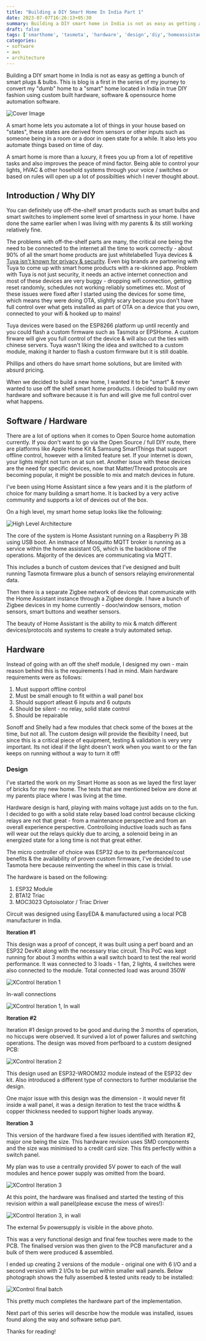 ```yaml
---
title: "Building a DIY Smart Home In India Part 1"
date: 2023-07-07T16:26:13+05:30
summary: Building a DIY smart home in India is not as easy as getting a bunch of smart plugs & bulbs. This is my journey of converting my "dumb" home to a "smart" home in India using DIY methods using custom built hardware, software & opensource stack.
draft: false
tags: ['smarthome', 'tasmota', 'hardware', 'design','diy','homeassistant']
categories:
- software
- aws
- architecture
---
```


Building a DIY smart home in India is not as easy as getting a bunch of smart plugs & bulbs. This is blog is a first in the series of my journey to convert my "dumb" home to a "smart" home located in India in true DIY fashion using custom built hardware, software & opensource home automation software.

![Cover Image](/assets/images/building-a-smart-home/home-automation-cover.png)

A smart home lets you automate a lot of things in your house based on "states", these states are derived from sensors or other inputs such as someone being in a room or a door in open state for a while. It also lets you automate things based on time of day.

A smart home is more than a luxury, it frees you up from a lot of repetitive tasks and also improves the peace of mind factor. Being able to control your lights, HVAC & other hosehold systems through your voice / switches or based on rules will open up a lot of possibilties which I never thought about.


## Introduction / Why DIY

You can definitely use off-the-shelf smart products such as smart bulbs and smart switches to implement some level of smartness in your home. I have done the same earlier when I was living with my parents & its still working relatively fine. 

The problems with off-the-shelf parts are many, the critical one being the need to be connected to the internet all the time to work correctly - about 90% of all the smart home products are just whitelabelled Tuya devices & [Tuya isn't known for privacy & security](https://www.voanews.com/a/east-asia-pacific_voa-news-china_cybersecurity-experts-worried-chinese-firms-control-smart-devices/6209815.html). Even big brands are partnering with Tuya to come up with smart home products with a re-skinned app. Problem with Tuya is not just security, it needs an active internet connection and most of these devices are very buggy - dropping wifi connection, getting reset randomly, schedules not working reliably sometimes etc. Most of these issues were fixed after I started using the devices for some time, which means they were doing OTA, slightly scary because you don't have full control over what gets installed as part of OTA on a device that you own, connected to your wifi & hooked up to mains!

Tuya devices were based on the ESP8266 platform up until recently and you could flash a custom firmware such as Tasmota or EPSHome. A custom firware will give you full control of the device & will also cut the ties with chinese servers. Tuya wasn't liking the idea and switched to a custom module, making it harder to flash a custom firmware but it is still doable. 

Phillips and others do have smart home solutions, but are limited with absurd pricing. 

When we decided to build a new home, I wanted it to be "smart" & never wanted to use off the shelf smart home products. I decided to build my own hardware and software because it is fun and will give me full control over what happens.

## Software / Hardware

There are a lot of options when it comes to Open Source home automation currently. If you don't want to go via the Open Source / full DIY route, there are platforms like Apple Home Kit & Samsung SmartThings that support offline control, however with a limited feature set. If your internet is down, your lights might not turn on at sun set. Another issue with these devices are the need for specific devices, now that Matter/Thread protocols are becoming popular, it might be possible to mix and match devices in future.

I've been using Home Assistant since a few years and it is the platform of choice for many building a smart home. It is backed by a very active community and supports a lot of devices out of the box. 

On a high level, my smart home setup looks like the following:

![High Level Architecture](/assets/images/building-a-smart-home/HomeAutomation_Blog.drawio.png)

The core of the system is Home Assistant running on a Raspberry Pi 3B using USB boot. An instnace of Mosquitto MQTT broker is running as a service within the home assistant OS, which is the backbone of the operations. Majority of the devices are communicating via MQTT.

This includes a bunch of custom devices that I've designed and built running Tasmota firmware plus a bunch of sensors relaying environmental data.

Then there is a separate Zigbee network of devices that communicate with the Home Assistant instance through a Zigbee dongle. I have a bunch of Zigbee devices in my home currently - door/window sensors, motion sensors, smart buttons and weather sensors. 

The beauty of Home Assistant is the ability to mix & match different devices/protocols and systems to create a truly automated setup.

## Hardware

Instead of going with an off the shelf module, I designed my own - main reason behind this is the requirements I had in mind. Main hardware requirements  were as follows:

1. Must support offline control
2. Must be small enough to fit within a wall panel box
3. Should support atleast 6 inputs and 6 outputs
4. Should be silent - no relay, solid state control 
5. Should be repairable 

Sonoff and Shelly had a few modules that check some of the boxes at the time, but not all. The custom design will provide the flexibilty I need, but since this is a critical piece of equipment, testing & validation is very very important. Its not ideal if the light doesn't work when you want to or the fan keeps on running without a way to turn it off!

### Design

I've started the work on my Smart Home as soon as we layed the first layer of bricks for my new home. The tests that are mentioned below are done at my parents place where I was living at the time.

Hardware design is hard, playing with mains voltage just adds on to the fun. I decided to go with a solid state relay based load control because clicking relays are not that great - from a maintenance perspective and from an overall experience perspective. Controlloing inductive loads such as fans will wear out the relays quickly due to arcing, a solenoid being in an energized state for a long time is not that great either.

The micro controller of choice was ESP32 due to its performance/cost benefits & the availability of proven custom firmware, I've decided to use Tasmota here because reinventing the wheel in this case is trivial.

The hardware is based on the following:

1. ESP32 Module
2. BTA12 Triac
3. MOC3023 Optoisolator / Triac Driver

Circuit was designed using EasyEDA & manufactured using a local PCB manufacturer in India.

**Iteration #1**

This design was a proof of concept, it was built using a perf board and an ESP32 DevKit along with the necessary triac circuit. This PoC was kept running for about 3 months within a wall switch board to test the real world performance. It was connected to 3 loads - 1 fan, 2 lights, 4 switches were also connected to the module. Total connected load was around 350W

![XControl Iteration 1](/assets/images/building-a-smart-home/iteration_1.jpg)

In-wall connections

![XControl Iteration 1, In wall](/assets/images/building-a-smart-home/iteration_1_wall_panel.jpg)

**Iteration #2**

Iteration #1 design proved to be good and during the 3 months of operation, no hiccups were observed. It survived a lot of power failures and switching operations. The design was moved from perfboard to a custom designed PCB:


![XControl Iteration 2](/assets/images/building-a-smart-home/iteration_2.jpg)

This design used an ESP32-WROOM32 module instead of the ESP32 dev kit. Also introduced a different type of connectors to further modularise the design.

One major issue with this design was the dimension - it would never fit inside a wall panel, it was a design iteration to test the trace widths & copper thickness needed to support higher loads anyway.

**Iteration 3**

This version of the hardware fixed a few issues identified with Iteration #2, major one being the size. This hardware revision uses SMD components and the size was minimised to a credit card size. This fits perfectly within a switch panel. 

My plan was to use a centrally provided 5V power to each of the wall modules and hence power supply was omitted from the board.

![XControl Iteration 3](/assets/images/building-a-smart-home/iteration_3.jpg)

At this point, the hardware was finalised and started the testing of this revision within a wall panel(please excuse the mess of wires!):

![XControl Iteration 3, in wall](/assets/images/building-a-smart-home/iteration_3_wall_mount.jpg)

The external 5v powersupply is visible in the above photo.

This was a very functional design and final few touches were made to the PCB. The finalised version was then given to the PCB manufacturer and a bulk of them were produced & assembled.

I ended up creating 2 versions of the module - original one with 6 I/O and a second version with 2 I/Os to be put within smaller wall panels. Below photograph shows the fully assembed & tested units ready to be installed:

![XControl final batch](/assets/images/building-a-smart-home/final_batch.jpg)

This pretty much completes the hardware part of the implementation. 

Next part of this series will describe how the module was installed, issues found along the way and software setup part.

Thanks for reading!